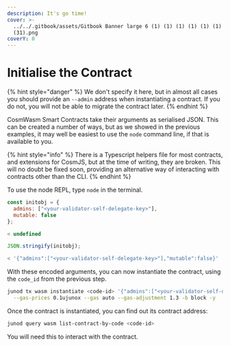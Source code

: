 ```yaml
---
description: It's go time!
cover: >-
  ../../.gitbook/assets/Gitbook Banner large 6 (1) (1) (1) (1) (1) (1) (1) (1)
  (31).png
coverY: 0
---
```


# Initialise the Contract

{% hint style="danger" %}
We don't specify it here, but in almost all cases you should provide an `--admin` address when instantiating a contract. If you do not, you will not be able to migrate the contract later.
{% endhint %}

CosmWasm Smart Contracts take their arguments as serialised JSON. This can be created a number of ways, but as we showed in the previous examples, it may well be easiest to use the `node` command line, if that is available to you.

{% hint style="info" %}
There is a Typescript helpers file for most contracts, and extensions for CosmJS, but at the time of writing, they are broken. This will no doubt be fixed soon, providing an alternative way of interacting with contracts other than the CLI.
{% endhint %}

To use the node REPL, type `node` in the terminal.

```javascript
const initobj = {
  admins: ["<your-validator-self-delegate-key>"],
  mutable: false
};

< undefined

JSON.stringify(initobj);

< '{"admins":["<your-validator-self-delegate-key>"],"mutable":false}'
```

With these encoded arguments, you can now instantiate the contract, using the `code_id` from the previous step.

```bash
junod tx wasm instantiate <code-id> '{"admins":["<your-validator-self-delegate-key>"],"mutable":false}' --amount 50000ujunox --label "CW1 example contract" --from <your-key> --chain-id <chain-id> \
  --gas-prices 0.1ujunox --gas auto --gas-adjustment 1.3 -b block -y
```

Once the contract is instantiated, you can find out its contract address:

```bash
junod query wasm list-contract-by-code <code-id>
```

You will need this to interact with the contract.
